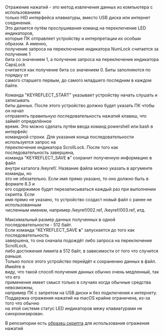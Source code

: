 Отражение нажатий - это метод извлечения данных из компьютера с использованием  
только HID интерфейса клавиатуры, вместо USB диска или интернет соединения.  
Это делается путём прослушивания команд на переключение LED индикаторов,  
которые ПК отправляет устройству и интерпретации их особым образом. А именно,  
получение запроса на переключение индикатора NumLock считается за получение 1  
бита со значением 1, а получение запроса на переключение индикатора CapsLock  
считается как получение бита со значением 0. Биты заполняются по порядку от  
самого старшего первым, до самого младшего последним в каждом байте.  
  
Команда "KEYREFLECT_START" указывает устройству начать слушать и записывать  
биты данных. После этого устройство должно будет указать ПК чтобы он начал  
отправлять правильную последовательность нажатий клавиш, что займёт определённое  
время. Это можно сделать путём ввода команд powershell или bash в интерфейс  
командной строки. Для указания конца последовательности используется запрос на  
переключение индикатора ScrollLock. После того как последовательность завершена,  
команда "KEYREFLECT_SAVE **s**" сохранит полученную информацию в файл  
внутри каталога /keyref/. Название файла можно указать в аргументе команды, но  
это не обязательно. Если имя прямо указано, то оно должно быть в формате 8.3 и  
его содержимое будет перезаписываться каждый раз при выполнении скрипта. Если  
имя прямо не указано, то устройство создаст новый файл с ранее не использованным  
численным именем, например /keyref/002.ref, /keyref/003.ref, итд.  
  
Максимальный размер данных полученных в одной последовательности - 512 байт.  
Если команда "KEYREFLECT_SAVE **s**" запускается до того как последовательность  
завершена, то она сначала подождёт либо запроса на переключение ScrollLock,  
либо достижения лимита в 512 байт, в зависимости от того что случится раньше.  
Только полсе этого устройство перейдёт к сохранению данных в файл. Имейте в  
виду, что такой способ получения данных обычно очень медленный, так что его  
применение имеет смысл только в случаях когда обычные средства невозможны,  
например ПК с запретом на USB диски и без подключения к интернету.  
Поддержка отражения нажатий на macOS крайне ограничена, из-за того что обычно  
на этой системе статус LED индикаторов межу клавиатурами не синхронизирован.  
  
В репозитории есть [образец скрипта](https://github.com/krakrukra/PocketAdmin/tree/master/extra/payloads/FeatureTesting/KeystrokeReflectionTest) для использования отражения нажатий  
  
